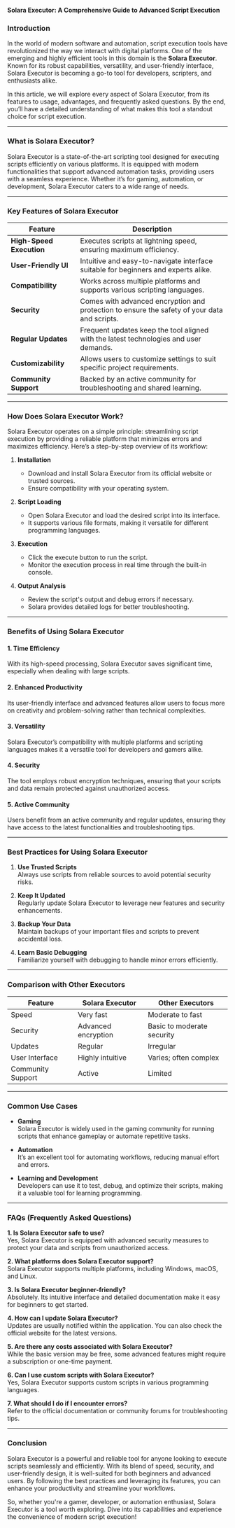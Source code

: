 **Solara Executor: A Comprehensive Guide to Advanced Script Execution**  

### **Introduction**  
In the world of modern software and automation, script execution tools have revolutionized the way we interact with digital platforms. One of the emerging and highly efficient tools in this domain is the **Solara Executor**. Known for its robust capabilities, versatility, and user-friendly interface, Solara Executor is becoming a go-to tool for developers, scripters, and enthusiasts alike.

In this article, we will explore every aspect of Solara Executor, from its features to usage, advantages, and frequently asked questions. By the end, you’ll have a detailed understanding of what makes this tool a standout choice for script execution.

---

### **What is Solara Executor?**  
Solara Executor is a state-of-the-art scripting tool designed for executing scripts efficiently on various platforms. It is equipped with modern functionalities that support advanced automation tasks, providing users with a seamless experience. Whether it’s for gaming, automation, or development, Solara Executor caters to a wide range of needs.

---

### **Key Features of Solara Executor**  

| **Feature**            | **Description**                                                                                     |
|-------------------------|-----------------------------------------------------------------------------------------------------|
| **High-Speed Execution** | Executes scripts at lightning speed, ensuring maximum efficiency.                                   |
| **User-Friendly UI**     | Intuitive and easy-to-navigate interface suitable for beginners and experts alike.                  |
| **Compatibility**        | Works across multiple platforms and supports various scripting languages.                          |
| **Security**             | Comes with advanced encryption and protection to ensure the safety of your data and scripts.       |
| **Regular Updates**      | Frequent updates keep the tool aligned with the latest technologies and user demands.               |
| **Customizability**       | Allows users to customize settings to suit specific project requirements.                          |
| **Community Support**    | Backed by an active community for troubleshooting and shared learning.                              |

---

### **How Does Solara Executor Work?**  
Solara Executor operates on a simple principle: streamlining script execution by providing a reliable platform that minimizes errors and maximizes efficiency. Here’s a step-by-step overview of its workflow:  

1. **Installation**  
   - Download and install Solara Executor from its official website or trusted sources.  
   - Ensure compatibility with your operating system.  

2. **Script Loading**  
   - Open Solara Executor and load the desired script into its interface.  
   - It supports various file formats, making it versatile for different programming languages.  

3. **Execution**  
   - Click the execute button to run the script.  
   - Monitor the execution process in real time through the built-in console.  

4. **Output Analysis**  
   - Review the script's output and debug errors if necessary.  
   - Solara provides detailed logs for better troubleshooting.  

---

### **Benefits of Using Solara Executor**  

#### **1. Time Efficiency**  
With its high-speed processing, Solara Executor saves significant time, especially when dealing with large scripts.  

#### **2. Enhanced Productivity**  
Its user-friendly interface and advanced features allow users to focus more on creativity and problem-solving rather than technical complexities.  

#### **3. Versatility**  
Solara Executor’s compatibility with multiple platforms and scripting languages makes it a versatile tool for developers and gamers alike.  

#### **4. Security**  
The tool employs robust encryption techniques, ensuring that your scripts and data remain protected against unauthorized access.  

#### **5. Active Community**  
Users benefit from an active community and regular updates, ensuring they have access to the latest functionalities and troubleshooting tips.  

---

### **Best Practices for Using Solara Executor**  

1. **Use Trusted Scripts**  
   Always use scripts from reliable sources to avoid potential security risks.  

2. **Keep It Updated**  
   Regularly update Solara Executor to leverage new features and security enhancements.  

3. **Backup Your Data**  
   Maintain backups of your important files and scripts to prevent accidental loss.  

4. **Learn Basic Debugging**  
   Familiarize yourself with debugging to handle minor errors efficiently.  

---

### **Comparison with Other Executors**  

| **Feature**         | **Solara Executor**         | **Other Executors**              |
|----------------------|-----------------------------|-----------------------------------|
| Speed               | Very fast                  | Moderate to fast                 |
| Security            | Advanced encryption        | Basic to moderate security       |
| Updates             | Regular                   | Irregular                        |
| User Interface      | Highly intuitive          | Varies; often complex            |
| Community Support   | Active                    | Limited                          |

---

### **Common Use Cases**  

- **Gaming**  
   Solara Executor is widely used in the gaming community for running scripts that enhance gameplay or automate repetitive tasks.  

- **Automation**  
   It’s an excellent tool for automating workflows, reducing manual effort and errors.  

- **Learning and Development**  
   Developers can use it to test, debug, and optimize their scripts, making it a valuable tool for learning programming.  

---

### **FAQs (Frequently Asked Questions)**  

**1. Is Solara Executor safe to use?**  
Yes, Solara Executor is equipped with advanced security measures to protect your data and scripts from unauthorized access.  

**2. What platforms does Solara Executor support?**  
Solara Executor supports multiple platforms, including Windows, macOS, and Linux.  

**3. Is Solara Executor beginner-friendly?**  
Absolutely. Its intuitive interface and detailed documentation make it easy for beginners to get started.  

**4. How can I update Solara Executor?**  
Updates are usually notified within the application. You can also check the official website for the latest versions.  

**5. Are there any costs associated with Solara Executor?**  
While the basic version may be free, some advanced features might require a subscription or one-time payment.  

**6. Can I use custom scripts with Solara Executor?**  
Yes, Solara Executor supports custom scripts in various programming languages.  

**7. What should I do if I encounter errors?**  
Refer to the official documentation or community forums for troubleshooting tips.  

---

### **Conclusion**  
Solara Executor is a powerful and reliable tool for anyone looking to execute scripts seamlessly and efficiently. With its blend of speed, security, and user-friendly design, it is well-suited for both beginners and advanced users. By following the best practices and leveraging its features, you can enhance your productivity and streamline your workflows.  

So, whether you're a gamer, developer, or automation enthusiast, Solara Executor is a tool worth exploring. Dive into its capabilities and experience the convenience of modern script execution!
